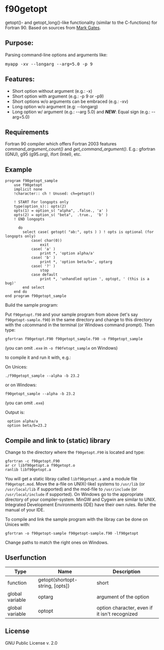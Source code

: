 f90getopt
=========

getopt()- and getopt_long()-like functionality (similar to the C-functions) for Fortran 90. Based on sources from [Mark Gates](http://lagrange.mechse.illinois.edu/mwest/partmc/partmc-2.2.1/src/getopt.F90).

## Purpose:

Parsing command-line options and arguments like:

   <pre>myapp -xv --longarg --arg=5.0 -p 9</pre>

## Features:

  * Short option without argument (e.g.: -x)
  * Short option with argument (e.g.: -p 9 or -p9)
  * Short options w/o arguments can be embraced (e.g.: -xv)
  * Long option w/o argument (e.g: --longarg)
  * Long option w/ argument (e.g.: --arg 5.0) and ***NEW***: Equal sign (e.g.: --arg=5.0)

## Requirements
Fortran 90 compiler which offers Fortran 2003 features *command_argument_count()* and *get_command_argument()*. E.g.: gfortran (GNU), g95 (g95.org), ifort (Intel), etc.

## Example
```
program f90getopt_sample
    use f90getopt
    implicit none
    !character:: ch ! Unused: ch=getopt()

    ! START For longopts only
    type(option_s):: opts(2)
    opts(1) = option_s( "alpha", .false., 'a' )
    opts(2) = option_s( "beta",  .true.,  'b' )
    ! END longopts

      do
        select case( getopt( "ab:", opts ) ) ! opts is optional (for longopts only)
            case( char(0))
                exit
            case( 'a' )
                print *, 'option alpha/a'
            case( 'b' )
                print *, 'option beta/b=', optarg
            case( '?' )
                stop
            case default
                print *, 'unhandled option ', optopt, ' (this is a bug)'
        end select
    end do
end program f90getopt_sample
```

Build the sample program:

Put ```f90getopt.f90``` and your sample program from above (let's say ```f90getopt-sample.f90```) in the same directory and change to this directory with the ```cd```command in the terminal (or Windows command prompt). Then type:

```
gfortran f90getopt.F90 f90getopt_sample.f90 -o f90getopt_sample
```

(you can omit `.exe` in `-o f90fetopt_sample` on Windows)

to compile it and run it with, e.g.:

On Unices:

```
./f90getopt_sample --alpha -b 23.2
```

or on Windows:

```
f90getopt_sample --alpha -b 23.2
```
(you can omit `.exe`)


Output is:

```
 option alpha/a
 option beta/b=23.2
```

## Compile and link to (static) library

Change to the directory where the ```f90getopt.F90``` is located and type:

```
gfortran -c f90getopt.F90
ar cr libf90getopt.a f90getopt.o
ranlib libf90getopt.a
```

You will get a static libray called ```libf90getopt.a``` and a module file ```f90getopt.mod```. Move the a-file on UNIX(-like) systems to ```/usr/lib```  (or ```/usr/local/lib``` if supported) and the mod-file to ```/usr/include``` (or ```/usr/local/include``` if supported). On Windows go to the appropriate directory of your compiler-system. MinGW and Cygwin are similar to UNIX. Integrated Development Environments (IDE) have their own rules. Refer the manual of your IDE.

To compile and link the sample program with the libray can be done on Unices with:

```
gfortran -o f90getopt-sample f90getopt-sample.f90 -lf90getopt
```

Change paths to match the right ones on Windows.

## Userfunction
| Type | Name | Description |
|--------|--------|----|
| function        | getopt(shortopt-string, [opts])  | short |
| global variable | optarg                           | argument of the option |
| global variable | optopt                           | option character, even if it isn't recognized

## License

GNU Public License v. 2.0
